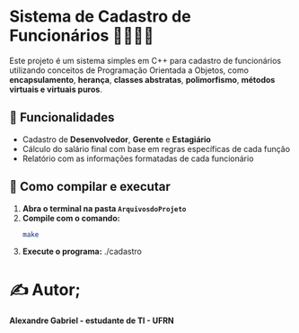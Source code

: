 # Sistema de Cadastro de Funcionários 🧑‍💼👩‍💻

Este projeto é um sistema simples em C++ para cadastro de funcionários utilizando conceitos de Programação Orientada a Objetos, como **encapsulamento**, **herança**, **classes abstratas**, **polimorfismo**, **métodos virtuais e virtuais puros**.

## 🚀 Funcionalidades

- Cadastro de **Desenvolvedor**, **Gerente** e **Estagiário**
- Cálculo do salário final com base em regras específicas de cada função
- Relatório com as informações formatadas de cada funcionário


## 🧪 Como compilar e executar

1. **Abra o terminal na pasta `ArquivosdoProjeto`**
2. **Compile com o comando:**
   ```bash
   make
3. **Execute o programa:**
   ./cadastro

# ✍️ Autor;
**Alexandre Gabriel - estudante de TI - UFRN**   

